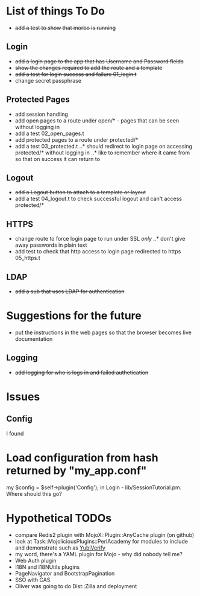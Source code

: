 # List of things To Do

* ~~add a test to show that morbo is running~~

## Login

* ~~add a login page to the app that has Username and Password fields~~
* ~~show the changes required to add the route and a template~~
* ~~add a test for login success and failure 01_login.t~~
* change secret passphrase

## Protected Pages

* add session handling
* add open pages to a route under open/* - pages that can be seen without logging in
* add a test 02_open_pages.t
* add protected pages to a route under protected/*
* add a test 03_protected.t
..* should redirect to login page on accessing protected/* without logging in
..* like to remember where it came from so that on success it can return to

## Logout

* ~~add a Logout button to attach to a template or layout~~
* add a test 04_logout.t to check successful logout and can't access protected/*

## HTTPS

* change route to force login page to run under SSL _only_ 
..* don't give away passwords in plain text
* add test to check that http access to login page redirected to https 05_https.t

## LDAP

* ~~add a sub that uses LDAP for authentication~~

# Suggestions for the future

* put the instructions in the web pages so that the browser becomes live documentation

## Logging

* ~~add logging for who is logs in and failed authetication~~

# Issues

## Config

I found 
  # Load configuration from hash returned by "my_app.conf"
  my $config = $self->plugin('Config');
in Login - lib/SessionTutorial.pm.  Where should this go?


# Hypothetical TODOs

* compare Redis2 plugin with MojoX::Plugin::AnyCache plugin (on github)
* look at Task::MojoliciousPlugins::PerlAcademy for modules to include and demonstrate
such as [YubiVerify](https://metacpan.org/pod/Mojolicious::Plugin::YubiVerify)
* my word, there's a YAML plugin for Mojo - why did nobody tell me?
* Web Auth plugin
* I18N and I18NUtils plugins
* PageNavigator and BootstrapPagination
* SSO with CAS
* Oliver was going to do Dist::Zilla and deployment
